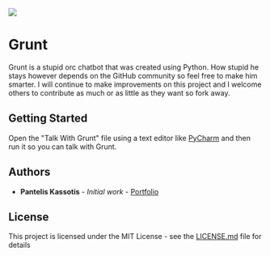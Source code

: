 ![](https://i.imgur.com/M3lIUkN.png)

# Grunt
Grunt is a stupid orc chatbot that was created using Python. How stupid he stays however depends on the GitHub community so feel free to make him smarter. I will continue to make improvements on this project and I welcome others to contribute as much or as little as they want so fork away.
 

## Getting Started
Open the "Talk With Grunt" file using a text editor like [PyCharm](https://www.jetbrains.com/pycharm/download) and then run it so you can talk with Grunt.

## Authors

* **Pantelis Kassotis** - *Initial work* - [Portfolio](https://panteliskassotis.com/)

## License

This project is licensed under the MIT License - see the [LICENSE.md](LICENSE.md) file for details
